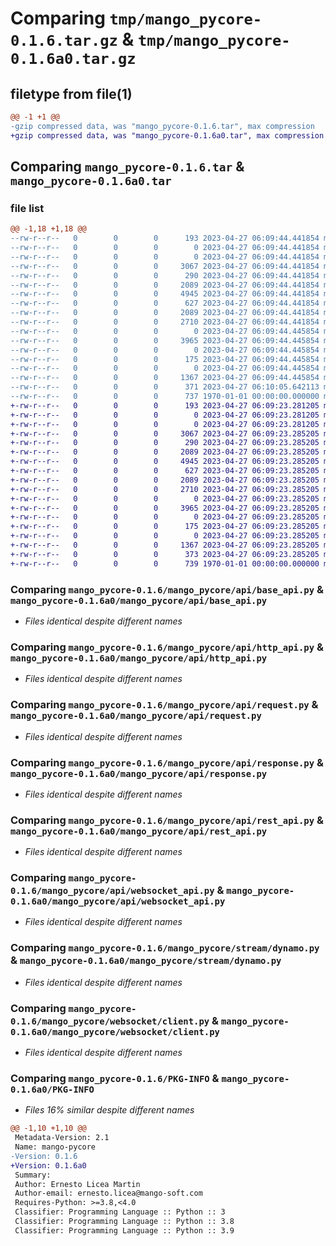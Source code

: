 # Comparing `tmp/mango_pycore-0.1.6.tar.gz` & `tmp/mango_pycore-0.1.6a0.tar.gz`

## filetype from file(1)

```diff
@@ -1 +1 @@
-gzip compressed data, was "mango_pycore-0.1.6.tar", max compression
+gzip compressed data, was "mango_pycore-0.1.6a0.tar", max compression
```

## Comparing `mango_pycore-0.1.6.tar` & `mango_pycore-0.1.6a0.tar`

### file list

```diff
@@ -1,18 +1,18 @@
--rw-r--r--   0        0        0      193 2023-04-27 06:09:44.441854 mango_pycore-0.1.6/README.md
--rw-r--r--   0        0        0        0 2023-04-27 06:09:44.441854 mango_pycore-0.1.6/mango_pycore/__init__.py
--rw-r--r--   0        0        0        0 2023-04-27 06:09:44.441854 mango_pycore-0.1.6/mango_pycore/api/__init__.py
--rw-r--r--   0        0        0     3067 2023-04-27 06:09:44.441854 mango_pycore-0.1.6/mango_pycore/api/base_api.py
--rw-r--r--   0        0        0      290 2023-04-27 06:09:44.441854 mango_pycore-0.1.6/mango_pycore/api/exceptions.py
--rw-r--r--   0        0        0     2089 2023-04-27 06:09:44.441854 mango_pycore-0.1.6/mango_pycore/api/http_api.py
--rw-r--r--   0        0        0     4945 2023-04-27 06:09:44.441854 mango_pycore-0.1.6/mango_pycore/api/request.py
--rw-r--r--   0        0        0      627 2023-04-27 06:09:44.441854 mango_pycore-0.1.6/mango_pycore/api/response.py
--rw-r--r--   0        0        0     2089 2023-04-27 06:09:44.441854 mango_pycore-0.1.6/mango_pycore/api/rest_api.py
--rw-r--r--   0        0        0     2710 2023-04-27 06:09:44.441854 mango_pycore-0.1.6/mango_pycore/api/websocket_api.py
--rw-r--r--   0        0        0        0 2023-04-27 06:09:44.445854 mango_pycore-0.1.6/mango_pycore/stream/__init__.py
--rw-r--r--   0        0        0     3965 2023-04-27 06:09:44.445854 mango_pycore-0.1.6/mango_pycore/stream/dynamo.py
--rw-r--r--   0        0        0        0 2023-04-27 06:09:44.445854 mango_pycore-0.1.6/mango_pycore/tools/__init__.py
--rw-r--r--   0        0        0      175 2023-04-27 06:09:44.445854 mango_pycore-0.1.6/mango_pycore/tools/utils.py
--rw-r--r--   0        0        0        0 2023-04-27 06:09:44.445854 mango_pycore-0.1.6/mango_pycore/websocket/__init__.py
--rw-r--r--   0        0        0     1367 2023-04-27 06:09:44.445854 mango_pycore-0.1.6/mango_pycore/websocket/client.py
--rw-r--r--   0        0        0      371 2023-04-27 06:10:05.642113 mango_pycore-0.1.6/pyproject.toml
--rw-r--r--   0        0        0      737 1970-01-01 00:00:00.000000 mango_pycore-0.1.6/PKG-INFO
+-rw-r--r--   0        0        0      193 2023-04-27 06:09:23.281205 mango_pycore-0.1.6a0/README.md
+-rw-r--r--   0        0        0        0 2023-04-27 06:09:23.281205 mango_pycore-0.1.6a0/mango_pycore/__init__.py
+-rw-r--r--   0        0        0        0 2023-04-27 06:09:23.281205 mango_pycore-0.1.6a0/mango_pycore/api/__init__.py
+-rw-r--r--   0        0        0     3067 2023-04-27 06:09:23.285205 mango_pycore-0.1.6a0/mango_pycore/api/base_api.py
+-rw-r--r--   0        0        0      290 2023-04-27 06:09:23.285205 mango_pycore-0.1.6a0/mango_pycore/api/exceptions.py
+-rw-r--r--   0        0        0     2089 2023-04-27 06:09:23.285205 mango_pycore-0.1.6a0/mango_pycore/api/http_api.py
+-rw-r--r--   0        0        0     4945 2023-04-27 06:09:23.285205 mango_pycore-0.1.6a0/mango_pycore/api/request.py
+-rw-r--r--   0        0        0      627 2023-04-27 06:09:23.285205 mango_pycore-0.1.6a0/mango_pycore/api/response.py
+-rw-r--r--   0        0        0     2089 2023-04-27 06:09:23.285205 mango_pycore-0.1.6a0/mango_pycore/api/rest_api.py
+-rw-r--r--   0        0        0     2710 2023-04-27 06:09:23.285205 mango_pycore-0.1.6a0/mango_pycore/api/websocket_api.py
+-rw-r--r--   0        0        0        0 2023-04-27 06:09:23.285205 mango_pycore-0.1.6a0/mango_pycore/stream/__init__.py
+-rw-r--r--   0        0        0     3965 2023-04-27 06:09:23.285205 mango_pycore-0.1.6a0/mango_pycore/stream/dynamo.py
+-rw-r--r--   0        0        0        0 2023-04-27 06:09:23.285205 mango_pycore-0.1.6a0/mango_pycore/tools/__init__.py
+-rw-r--r--   0        0        0      175 2023-04-27 06:09:23.285205 mango_pycore-0.1.6a0/mango_pycore/tools/utils.py
+-rw-r--r--   0        0        0        0 2023-04-27 06:09:23.285205 mango_pycore-0.1.6a0/mango_pycore/websocket/__init__.py
+-rw-r--r--   0        0        0     1367 2023-04-27 06:09:23.285205 mango_pycore-0.1.6a0/mango_pycore/websocket/client.py
+-rw-r--r--   0        0        0      373 2023-04-27 06:09:23.285205 mango_pycore-0.1.6a0/pyproject.toml
+-rw-r--r--   0        0        0      739 1970-01-01 00:00:00.000000 mango_pycore-0.1.6a0/PKG-INFO
```

### Comparing `mango_pycore-0.1.6/mango_pycore/api/base_api.py` & `mango_pycore-0.1.6a0/mango_pycore/api/base_api.py`

 * *Files identical despite different names*

### Comparing `mango_pycore-0.1.6/mango_pycore/api/http_api.py` & `mango_pycore-0.1.6a0/mango_pycore/api/http_api.py`

 * *Files identical despite different names*

### Comparing `mango_pycore-0.1.6/mango_pycore/api/request.py` & `mango_pycore-0.1.6a0/mango_pycore/api/request.py`

 * *Files identical despite different names*

### Comparing `mango_pycore-0.1.6/mango_pycore/api/response.py` & `mango_pycore-0.1.6a0/mango_pycore/api/response.py`

 * *Files identical despite different names*

### Comparing `mango_pycore-0.1.6/mango_pycore/api/rest_api.py` & `mango_pycore-0.1.6a0/mango_pycore/api/rest_api.py`

 * *Files identical despite different names*

### Comparing `mango_pycore-0.1.6/mango_pycore/api/websocket_api.py` & `mango_pycore-0.1.6a0/mango_pycore/api/websocket_api.py`

 * *Files identical despite different names*

### Comparing `mango_pycore-0.1.6/mango_pycore/stream/dynamo.py` & `mango_pycore-0.1.6a0/mango_pycore/stream/dynamo.py`

 * *Files identical despite different names*

### Comparing `mango_pycore-0.1.6/mango_pycore/websocket/client.py` & `mango_pycore-0.1.6a0/mango_pycore/websocket/client.py`

 * *Files identical despite different names*

### Comparing `mango_pycore-0.1.6/PKG-INFO` & `mango_pycore-0.1.6a0/PKG-INFO`

 * *Files 16% similar despite different names*

```diff
@@ -1,10 +1,10 @@
 Metadata-Version: 2.1
 Name: mango-pycore
-Version: 0.1.6
+Version: 0.1.6a0
 Summary: 
 Author: Ernesto Licea Martin
 Author-email: ernesto.licea@mango-soft.com
 Requires-Python: >=3.8,<4.0
 Classifier: Programming Language :: Python :: 3
 Classifier: Programming Language :: Python :: 3.8
 Classifier: Programming Language :: Python :: 3.9
```

